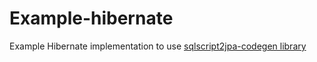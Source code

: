 # Example-hibernate
Example Hibernate implementation to use [sqlscript2jpa-codegen library](https://github.com/ngbsn/sqlscript2jpa-codegen)
